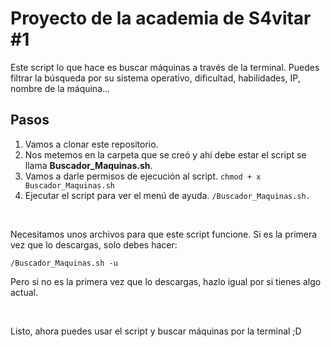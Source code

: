 # Proyecto de la academia de S4vitar #1

Este script lo que hace es buscar máquinas a través de la terminal. Puedes filtrar la búsqueda por su sistema operativo, dificultad, habilidades, IP, nombre de la máquina...

## Pasos

1. Vamos a clonar este repositorio.
2. Nos metemos en la carpeta que se creó y ahí debe estar el script se llama **Buscador_Maquinas.sh**.
3. Vamos a darle permisos de ejecución al script. `chmod + x Buscador_Maquinas.sh`
4. Ejecutar el script para ver el menú de ayuda. `/Buscador_Maquinas.sh.`

<br>

Necesitamos unos archivos para que este script funcione. Si es la primera vez que lo descargas, solo debes hacer:
 
`/Buscador_Maquinas.sh -u`

Pero si no es la primera vez que lo descargas, hazlo igual por si tienes algo actual.

<br>

Listo, ahora puedes usar el script y buscar máquinas por la terminal  ;D

